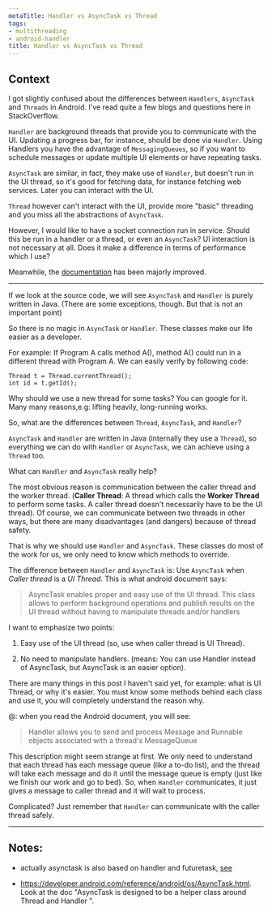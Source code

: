 ```yaml
---
metaTitle: Handler vs AsyncTask vs Thread
tags:
- multithreading
- android-handler
title: Handler vs AsyncTask vs Thread
---
```


## Context

I got slightly confused about the differences between `Handlers`, `AsyncTask` and `Threads` in Android. I've read quite a few blogs and questions here in StackOverflow. 


`Handler` are background threads that provide you to communicate with the UI. Updating a progress bar, for instance, should be done via `Handler`. Using Handlers you have the advantage of `MessagingQueues`, so if you want to schedule messages or update multiple UI elements or have repeating tasks.


`AsyncTask` are similar, in fact, they make use of `Handler`, but doesn't run in the UI thread, so it's good for fetching data, for instance fetching web services. Later you can interact with the UI.


`Thread` however can't interact with the UI, provide more "basic" threading and you miss all the abstractions of `AsyncTask`.


However, I would like to have a socket connection run in service. Should this be run in a handler or a thread, or even an `AsyncTask`? UI interaction is not necessary at all. Does it make a difference in terms of performance which I use?


Meanwhile, the [documentation](https://developer.android.com/reference/android/os/AsyncTask.html) has been majorly improved.



---

If we look at the source code, we will see `AsyncTask` and `Handler` is purely written in Java. (There are some exceptions, though. But that is not an important point)


So there is no magic in `AsyncTask` or `Handler`. These classes make our life easier as a developer.


For example: If Program A calls method A(), method A() could run in a different thread with Program A. We can easily verify by following code:



```
Thread t = Thread.currentThread();    
int id = t.getId();

```

Why should we use a new thread for some tasks? You can google for it. Many many reasons,e.g: lifting heavily, long-running works.


So, what are the differences between `Thread`, `AsyncTask`, and `Handler`?


`AsyncTask` and `Handler` are written in Java (internally they use a `Thread`), so everything we can do with `Handler` or `AsyncTask`, we can achieve using a `Thread` too.


What can `Handler` and `AsyncTask` really help?


The most obvious reason is communication between the caller thread and the worker thread.
(**Caller Thread**: A thread which calls the **Worker Thread** to perform some tasks. A caller thread doesn't necessarily have to be the UI thread). Of course, we can communicate between two threads in other ways, but there are many disadvantages (and dangers) because of thread safety.


That is why we should use `Handler` and `AsyncTask`. These classes do most of the work for us, we only need to know which methods to override.


The difference between `Handler` and `AsyncTask` is: Use `AsyncTask` when *Caller thread* is a *UI Thread*.
This is what android document says:



> 
> AsyncTask enables proper and easy use of the UI thread. This class
>  allows to perform background operations and publish results on the UI
>  thread without having to manipulate threads and/or handlers
> 
> 
> 


I want to emphasize two points:


1) Easy use of the UI thread (so, use when caller thread is UI Thread).


2) No need to manipulate handlers. (means: You can use Handler instead of AsyncTask, but AsyncTask is an easier option).


There are many things in this post I haven't said yet, for example: what is UI Thread, or why it's easier. You must know some methods behind each class and use it, you will completely understand the reason why.


@: when you read the Android document, you will see: 



> 
> Handler allows you to send and process Message and Runnable objects
>  associated with a thread's MessageQueue
> 
> 
> 


This description might seem strange at first. We only need to understand that each thread has each message queue (like a to-do list), and the thread will take each message and do it until the message queue is empty (just like we finish our work and go to bed). So, when `Handler` communicates, it just gives a message to caller thread and it will wait to process. 


Complicated? Just remember that `Handler` can communicate with the caller thread safely.



---

## Notes:

- actually asynctask is also based on handler and futuretask, [see](https://github.com/android/platform_frameworks_base/blob/master/core/java/android/os/AsyncTask.java#L327)


- https://developer.android.com/reference/android/os/AsyncTask.html. Look at the doc "AsyncTask is designed to be a helper class around Thread and Handler ".


